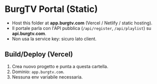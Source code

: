 # BurgTV Portal (Static)

- Host this folder at **app.burgtv.com** (Vercel / Netlify / static hosting).
- Il portale parla con l'API pubblica (`/api/register`, `/api/playlist`) su **api.burgtv.com**.
- Non usa la service key: sicuro lato client.

## Build/Deploy (Vercel)
1. Crea nuovo progetto e punta a questa cartella.
2. Dominio: `app.burgtv.com`.
3. Nessuna env variabile necessaria.
